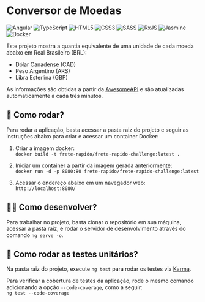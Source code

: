 # Conversor de Moedas

![Angular](https://img.shields.io/badge/angular-%23DD0031.svg?style=for-the-badge&logo=angular&logoColor=white)
![TypeScript](https://img.shields.io/badge/typescript-%23007ACC.svg?style=for-the-badge&logo=typescript&logoColor=white)
![HTML5](https://img.shields.io/badge/html5-%23E34F26.svg?style=for-the-badge&logo=html5&logoColor=white)
![CSS3](https://img.shields.io/badge/css3-%231572B6.svg?style=for-the-badge&logo=css3&logoColor=white)
![SASS](https://img.shields.io/badge/SASS-hotpink.svg?style=for-the-badge&logo=SASS&logoColor=white)
![RxJS](https://img.shields.io/badge/rxjs-%23B7178C.svg?style=for-the-badge&logo=reactivex&logoColor=white)
![Jasmine](https://img.shields.io/badge/jasmine-%238A4182.svg?style=for-the-badge&logo=jasmine&logoColor=white)
![Docker](https://img.shields.io/badge/docker-%230db7ed.svg?style=for-the-badge&logo=docker&logoColor=white)

Este projeto mostra a quantia equivalente de uma unidade de cada moeda abaixo em Real Brasileiro (BRL):
- Dólar Canadense (CAD)
- Peso Argentino (ARS)
- Libra Esterlina (GBP)

As informações são obtidas a partir da [AwesomeAPI](https://docs.awesomeapi.com.br/api-de-moedas) e são atualizadas automaticamente a cada três minutos.

## 🚀 Como rodar?

Para rodar a aplicação, basta acessar a pasta raiz do projeto e seguir as instruções abaixo para criar e acessar um container Docker:

1. Criar a imagem docker:<br>
`docker build -t frete-rapido/frete-rapido-challenge:latest .`

2. Iniciar um container a partir da imagem gerada anteriormente:<br> 
`docker run -d -p 8080:80 frete-rapido/frete-rapido-challenge:latest`

3. Acessar o endereço abaixo em um navegador web:<br>
`http://localhost:8080/`

## 🧑‍💻 Como desenvolver?

Para trabalhar no projeto, basta clonar o repositório em sua máquina, acessar a pasta raiz, e rodar o servidor de desenvolvimento através do comando `ng serve -o`.

## 🧪 Como rodar as testes unitários?

Na pasta raiz do projeto, execute `ng test` para rodar os testes via [Karma](https://karma-runner.github.io).

Para verificar a cobertura de testes da aplicação, rode o mesmo comando adicionando a opção `--code-coverage`, como a seguir:<br>
`ng test --code-coverage`